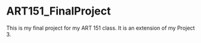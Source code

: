 # ART151_FinalProject
This is my final project for my ART 151 class. It is an extension of my Project 3. 
